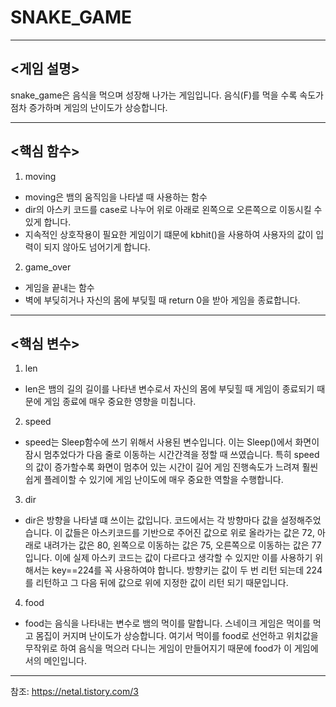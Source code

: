 # SNAKE_GAME
***
## <게임 설명>
snake_game은 음식을 먹으며 성장해 나가는 게임입니다. 음식(F)를 먹을 수록 속도가 점차 증가하며 게임의 난이도가 상승합니다.
***
## <핵심 함수>
1. moving
* moving은 뱀의 움직임을 나타낼 때 사용하는 함수
* dir의 아스키 코드를 case로 나누어 위로 아래로 왼쪽으로 오른쪽으로 이동시킬 수 있게 합니다. 
* 지속적인 상호작용이 필요한 게임이기 떄문에 kbhit()을 사용하여 사용자의 값이 입력이 되지 않아도 넘어기게 합니다.
2. game_over
* 게임을 끝내는 함수 
* 벽에 부딪히거나 자신의 몸에 부딪힐 때 return 0을 받아 게임을 종료합니다.

***

## <핵심 변수>
1. len 
* len은 뱀의 길의 길이를 나타낸 변수로서 자신의 몸에 부딪힐 때 게임이 종료되기 때문에 게임 종료에 매우 중요한 영향을 미칩니다.
2. speed 
* speed는 Sleep함수에 쓰기 위해서 사용된 변수입니다. 이는 Sleep()에서 화면이 잠시 멈추었다가 다음 줄로 이동하는 시간간격을 정할 때 쓰였습니다. 특히 speed의 값이 증가할수록 화면이 멈추어 있는 시간이 길어 게임 진행속도가 느려져 훨씬 쉽게 플레이할 수 있기에 게임 난이도에 매우 중요한 역할을 수행합니다.
3. dir 
* dir은 방향을 나타낼 떄 쓰이는 값입니다. 코드에서는 각 방향마다 값을 설정해주었습니다. 이 값들은 아스키코드를 기반으로 주어진 값으로 위로 올라가는 값은 72,
아래로 내려가는 값은 80, 왼쪽으로 이동하는 값은 75, 오른쪽으로 이동하는 값은 77입니다. 이에 실제 아스키 코드는 값이 다르다고 생각할 수 있지만 이를 사용하기 위해서는 key==224를 꼭 사용하여야 합니다. 방향키는 값이 두 번 리턴 되는데 224를 리턴하고 그 다음 뒤에 값으로 위에 지정한 값이 리턴 되기 때문입니다.
4. food 
* food는 음식을 나타내는 변수로 뱀의 먹이를 말합니다. 스네이크 게임은 먹이를 먹고 몸집이 커지며 난이도가 상승합니다. 여기서 먹이를 food로 선언하고 위치값을 무작위로 하여 음식을 먹으러 다니는 게임이 만들어지기 때문에 food가 이 게임에서의 메인입니다.
***

참조: <https://netal.tistory.com/3>

